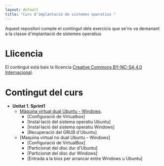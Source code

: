 ```yaml
---
layout: default
title: "Curs d'implantació de sistemes operatius "
---
```


Aquest repositori compte el contingut dels exercicis que se'ns va demanant a la classe d'implantació de sistemes operatius

# Llicencia

El contingut està baix la llicencia [Creative Commons BY-NC-SA 4.0 Internacional](LICENSE.md).

# Contingut del curs
- **Unitat 1. Sprint1**
   - [Màquina virtual dual Ubuntu - Windows](sp1/index.md).
      - [Configuració de Virtualbox]
      - [Instal·lació del sistema operatiu Ubuntu]
      - [Instal·lació del sistema operatiu Windows]
      - [Recuperació del GRUB d'Ubuntu]
   - [Maquina virtual no dual Ubuntu - Windows]
      - [Configuració de VirtualBox]
      - [Particionat del disc dur d'Ubuntu]
      - [Particionat del disc dur Windows]
      - [Entrada a la bios per arrancar entre Windows u Ubuntu]


